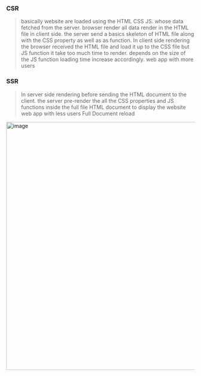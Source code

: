 ### CSR
> basically website are loaded using the HTML CSS JS. whose data fetched from the server.  browser render all data render in the HTML file in client side. the server send a basics skeleton of HTML file along with the CSS property as well as as function. In client side rendering the browser received the HTML file and load it up to the CSS file but JS function it take too much time to render.  depends on the size of the JS function loading time increase accordingly.
> web app with more users
> 

### SSR
> In server side rendering before sending the HTML document to the client. the server pre-render the all the CSS properties and JS functions inside the full file HTML  document to display the website
> web app with less users
> Full Document reload


<img width="664" alt="image" src="https://github.com/Dhanarajb/Front-end-topics/assets/88299676/175b2c0b-439c-4d86-9172-6b79f3c9e982">

